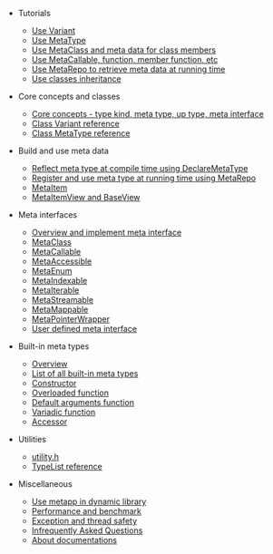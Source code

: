 - Tutorials
	- [Use Variant](doc/tutorial/tutorial_variant.md)
	- [Use MetaType](doc/tutorial/tutorial_metatype.md)
	- [Use MetaClass and meta data for class members](doc/tutorial/tutorial_metaclass.md)
	- [Use MetaCallable, function, member function, etc](doc/tutorial/tutorial_callable.md)
	- [Use MetaRepo to retrieve meta data at running time](doc/tutorial/tutorial_metarepo.md)
	- [Use classes inheritance](doc/tutorial/tutorial_metaclass_inheritance.md)

- Core concepts and classes
	- [Core concepts - type kind, meta type, up type, meta interface](doc/core_concepts.md)
	- [Class Variant reference](doc/variant.md)
	- [Class MetaType reference](doc/metatype.md)

- Build and use meta data
	- [Reflect meta type at compile time using DeclareMetaType](doc/declaremetatype.md)
	- [Register and use meta type at running time using MetaRepo](doc/metarepo.md)
	- [MetaItem](doc/metaitem.md)
	- [MetaItemView and BaseView](doc/views.md)

- Meta interfaces
	- [Overview and implement meta interface](doc/meta_interface_overview.md)
	- [MetaClass](doc/interfaces/metaclass.md)
	- [MetaCallable](doc/interfaces/metacallable.md)
	- [MetaAccessible](doc/interfaces/metaaccessible.md)
	- [MetaEnum](doc/interfaces/metaenum.md)
	- [MetaIndexable](doc/interfaces/metaindexable.md)
	- [MetaIterable](doc/interfaces/metaiterable.md)
	- [MetaStreamable](doc/interfaces/metastreamable.md)
	- [MetaMappable](doc/interfaces/metamappable.md)
	- [MetaPointerWrapper](doc/interfaces/metapointerwrapper.md)
	- [User defined meta interface](doc/interfaces/metauser.md)

- Built-in meta types
	- [Overview](doc/metatypes/overview_metatypes.md)
	- [List of all built-in meta types](doc/metatypes/list_all.md)
	- [Constructor](doc/metatypes/constructor.md)
	- [Overloaded function](doc/metatypes/overloaded_function.md)
	- [Default arguments function](doc/metatypes/default_args_function.md)
	- [Variadic function](doc/metatypes/variadic_function.md)
	- [Accessor](doc/metatypes/accessor.md)

- Utilities
	- [utility.h](doc/utilities/utility.md)
	- [TypeList reference](doc/utilities/typelist.md)

- Miscellaneous
	- [Use metapp in dynamic library](doc/dynamic_library.md)
	- [Performance and benchmark](doc/benchmark.md)
	- [Exception and thread safety](doc/exception_thread_safety.md)
	- [Infrequently Asked Questions](doc/faq.md)
	- [About documentations](doc/about_document.md)
